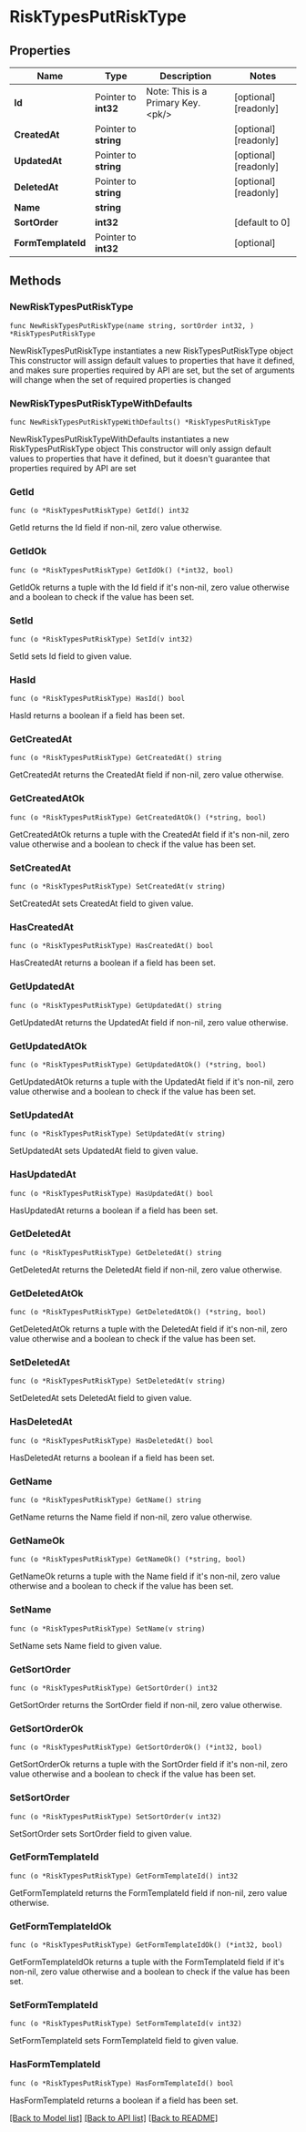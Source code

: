 # RiskTypesPutRiskType

## Properties

Name | Type | Description | Notes
------------ | ------------- | ------------- | -------------
**Id** | Pointer to **int32** | Note: This is a Primary Key.&lt;pk/&gt; | [optional] [readonly] 
**CreatedAt** | Pointer to **string** |  | [optional] [readonly] 
**UpdatedAt** | Pointer to **string** |  | [optional] [readonly] 
**DeletedAt** | Pointer to **string** |  | [optional] [readonly] 
**Name** | **string** |  | 
**SortOrder** | **int32** |  | [default to 0]
**FormTemplateId** | Pointer to **int32** |  | [optional] 

## Methods

### NewRiskTypesPutRiskType

`func NewRiskTypesPutRiskType(name string, sortOrder int32, ) *RiskTypesPutRiskType`

NewRiskTypesPutRiskType instantiates a new RiskTypesPutRiskType object
This constructor will assign default values to properties that have it defined,
and makes sure properties required by API are set, but the set of arguments
will change when the set of required properties is changed

### NewRiskTypesPutRiskTypeWithDefaults

`func NewRiskTypesPutRiskTypeWithDefaults() *RiskTypesPutRiskType`

NewRiskTypesPutRiskTypeWithDefaults instantiates a new RiskTypesPutRiskType object
This constructor will only assign default values to properties that have it defined,
but it doesn't guarantee that properties required by API are set

### GetId

`func (o *RiskTypesPutRiskType) GetId() int32`

GetId returns the Id field if non-nil, zero value otherwise.

### GetIdOk

`func (o *RiskTypesPutRiskType) GetIdOk() (*int32, bool)`

GetIdOk returns a tuple with the Id field if it's non-nil, zero value otherwise
and a boolean to check if the value has been set.

### SetId

`func (o *RiskTypesPutRiskType) SetId(v int32)`

SetId sets Id field to given value.

### HasId

`func (o *RiskTypesPutRiskType) HasId() bool`

HasId returns a boolean if a field has been set.

### GetCreatedAt

`func (o *RiskTypesPutRiskType) GetCreatedAt() string`

GetCreatedAt returns the CreatedAt field if non-nil, zero value otherwise.

### GetCreatedAtOk

`func (o *RiskTypesPutRiskType) GetCreatedAtOk() (*string, bool)`

GetCreatedAtOk returns a tuple with the CreatedAt field if it's non-nil, zero value otherwise
and a boolean to check if the value has been set.

### SetCreatedAt

`func (o *RiskTypesPutRiskType) SetCreatedAt(v string)`

SetCreatedAt sets CreatedAt field to given value.

### HasCreatedAt

`func (o *RiskTypesPutRiskType) HasCreatedAt() bool`

HasCreatedAt returns a boolean if a field has been set.

### GetUpdatedAt

`func (o *RiskTypesPutRiskType) GetUpdatedAt() string`

GetUpdatedAt returns the UpdatedAt field if non-nil, zero value otherwise.

### GetUpdatedAtOk

`func (o *RiskTypesPutRiskType) GetUpdatedAtOk() (*string, bool)`

GetUpdatedAtOk returns a tuple with the UpdatedAt field if it's non-nil, zero value otherwise
and a boolean to check if the value has been set.

### SetUpdatedAt

`func (o *RiskTypesPutRiskType) SetUpdatedAt(v string)`

SetUpdatedAt sets UpdatedAt field to given value.

### HasUpdatedAt

`func (o *RiskTypesPutRiskType) HasUpdatedAt() bool`

HasUpdatedAt returns a boolean if a field has been set.

### GetDeletedAt

`func (o *RiskTypesPutRiskType) GetDeletedAt() string`

GetDeletedAt returns the DeletedAt field if non-nil, zero value otherwise.

### GetDeletedAtOk

`func (o *RiskTypesPutRiskType) GetDeletedAtOk() (*string, bool)`

GetDeletedAtOk returns a tuple with the DeletedAt field if it's non-nil, zero value otherwise
and a boolean to check if the value has been set.

### SetDeletedAt

`func (o *RiskTypesPutRiskType) SetDeletedAt(v string)`

SetDeletedAt sets DeletedAt field to given value.

### HasDeletedAt

`func (o *RiskTypesPutRiskType) HasDeletedAt() bool`

HasDeletedAt returns a boolean if a field has been set.

### GetName

`func (o *RiskTypesPutRiskType) GetName() string`

GetName returns the Name field if non-nil, zero value otherwise.

### GetNameOk

`func (o *RiskTypesPutRiskType) GetNameOk() (*string, bool)`

GetNameOk returns a tuple with the Name field if it's non-nil, zero value otherwise
and a boolean to check if the value has been set.

### SetName

`func (o *RiskTypesPutRiskType) SetName(v string)`

SetName sets Name field to given value.


### GetSortOrder

`func (o *RiskTypesPutRiskType) GetSortOrder() int32`

GetSortOrder returns the SortOrder field if non-nil, zero value otherwise.

### GetSortOrderOk

`func (o *RiskTypesPutRiskType) GetSortOrderOk() (*int32, bool)`

GetSortOrderOk returns a tuple with the SortOrder field if it's non-nil, zero value otherwise
and a boolean to check if the value has been set.

### SetSortOrder

`func (o *RiskTypesPutRiskType) SetSortOrder(v int32)`

SetSortOrder sets SortOrder field to given value.


### GetFormTemplateId

`func (o *RiskTypesPutRiskType) GetFormTemplateId() int32`

GetFormTemplateId returns the FormTemplateId field if non-nil, zero value otherwise.

### GetFormTemplateIdOk

`func (o *RiskTypesPutRiskType) GetFormTemplateIdOk() (*int32, bool)`

GetFormTemplateIdOk returns a tuple with the FormTemplateId field if it's non-nil, zero value otherwise
and a boolean to check if the value has been set.

### SetFormTemplateId

`func (o *RiskTypesPutRiskType) SetFormTemplateId(v int32)`

SetFormTemplateId sets FormTemplateId field to given value.

### HasFormTemplateId

`func (o *RiskTypesPutRiskType) HasFormTemplateId() bool`

HasFormTemplateId returns a boolean if a field has been set.


[[Back to Model list]](../README.md#documentation-for-models) [[Back to API list]](../README.md#documentation-for-api-endpoints) [[Back to README]](../README.md)


